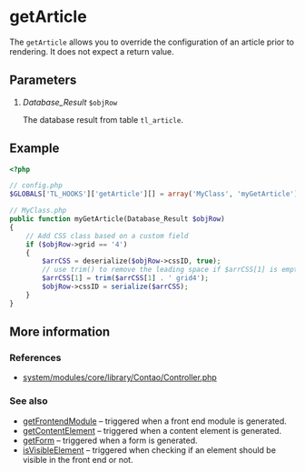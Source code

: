 # getArticle

The `getArticle` allows you to override the configuration of an article prior to
rendering. It does not expect a return value.


## Parameters

1. *Database_Result* `$objRow`

    The database result from table `tl_article`.


## Example

```php
<?php

// config.php
$GLOBALS['TL_HOOKS']['getArticle'][] = array('MyClass', 'myGetArticle');

// MyClass.php
public function myGetArticle(Database_Result $objRow)
{
    // Add CSS class based on a custom field
    if ($objRow->grid == '4')
    {
        $arrCSS = deserialize($objRow->cssID, true);
        // use trim() to remove the leading space if $arrCSS[1] is empty
        $arrCSS[1] = trim($arrCSS[1] . ' grid4');
        $objRow->cssID = serialize($arrCSS);
    }
}
```


## More information


### References

- [system/modules/core/library/Contao/Controller.php](https://github.com/contao/core/blob/3.5.0/system/modules/core/library/Contao/Controller.php#L400-L406)


### See also

- [getFrontendModule](getFrontendModule.md) – triggered when a front end module is generated.
- [getContentElement](getContentElement.md) – triggered when a content element is generated.
- [getForm](getForm.md) – triggered when a form is generated.
- [isVisibleElement](isVisibleElement.md) – triggered when checking if an element should be visible in the front end or not.
